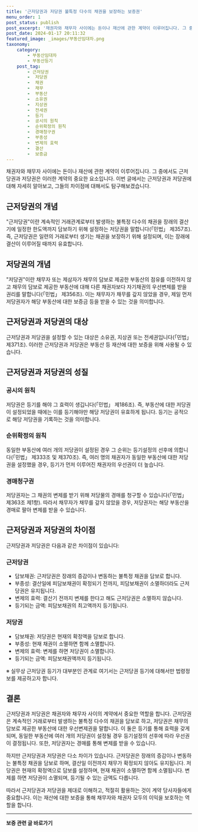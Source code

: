```yaml
---
title: '근저당권과 저당권 불특정 다수의 채권을 보장하는 보증권'
menu_order: 1
post_status: publish
post_excerpt: '채권자와 채무자 사이에는 돈이나 재산에 관한 계약이 이루어집니다. 그 중에서도 근저당권과 저당권은 이러한 계약의 중요한 요소입니다. 이번 글에서는 근저당권과 저당권에 대해 자세히 알아보고, 그들의 차이점에 대해서도 탐구해보겠습니다.'
post_date: 2024-01-17 20:11:32
featured_image: _images/부동산임대차.png
taxonomy:
    category:
        - 부동산임대차
        - 부동산등기
    post_tag:
        - 근저당권
        -  저당권
        -  채권
        -  채무
        -  부동산
        -  소유권
        -  지상권
        -  전세권
        -  등기
        -  공시의 원칙
        -  순위확정의 원칙
        -  경매청구권
        -  부종성
        -  변제의 효력
        -  결산
        -  보증금
---
```



채권자와 채무자 사이에는 돈이나 재산에 관한 계약이 이루어집니다. 그 중에서도 근저당권과 저당권은 이러한 계약의 중요한 요소입니다. 이번 글에서는 근저당권과 저당권에 대해 자세히 알아보고, 그들의 차이점에 대해서도 탐구해보겠습니다.

## 근저당권의 개념

"근저당권"이란 계속적인 거래관계로부터 발생하는 불특정 다수의 채권을 장래의 결산기에 일정한 한도액까지 담보하기 위해 설정하는 저당권을 말합니다(「민법」 제357조). 즉, 근저당권은 일련의 거래로부터 생기는 채권을 보장하기 위해 설정되며, 이는 장래에 결산이 이루어질 때까지 유효합니다.

## 저당권의 개념

"저당권"이란 채무자 또는 제삼자가 채무의 담보로 제공한 부동산의 점유를 이전하지 않고 채무의 담보로 제공한 부동산에 대해 다른 채권자보다 자기채권의 우선변제를 받을 권리를 말합니다(「민법」 제356조). 이는 채무자가 채무를 갚지 않았을 경우, 제일 먼저 저당권자가 해당 부동산에 대한 보증금 등을 받을 수 있는 것을 의미합니다.

## 근저당권과 저당권의 대상

근저당권과 저당권을 설정할 수 있는 대상은 소유권, 지상권 또는 전세권입니다(「민법」 제371조). 이러한 근저당권과 저당권은 부동산 등 재산에 대한 보증을 위해 사용될 수 있습니다.

## 근저당권과 저당권의 성질

### 공시의 원칙

저당권은 등기를 해야 그 효력이 생깁니다(「민법」 제186조). 즉, 부동산에 대한 저당권이 설정되었을 때에는 이를 등기해야만 해당 저당권이 유효하게 됩니다. 등기는 공적으로 해당 저당권을 기록하는 것을 의미합니다.

### 순위확정의 원칙

동일한 부동산에 여러 개의 저당권이 설정된 경우 그 순위는 등기설정의 선후에 의합니다(「민법」 제333조 및 제370조). 즉, 여러 명의 채권자가 동일한 부동산에 대한 저당권을 설정했을 경우, 등기가 먼저 이루어진 채권자의 우선권이 더 높습니다.

### 경매청구권

저당권자는 그 채권의 변제를 받기 위해 저당물의 경매를 청구할 수 있습니다(「민법」 제363조 제1항). 따라서 채무자가 채무를 갚지 않았을 경우, 저당권자는 해당 부동산을 경매로 팔아 변제를 받을 수 있습니다.

## 근저당권과 저당권의 차이점

근저당권과 저당권은 다음과 같은 차이점이 있습니다:

### 근저당권

- 담보채권: 근저당권은 장래의 증감이나 변동하는 불특정 채권을 담보로 합니다.
- 부종성: 결산일에 피담보채권이 확정되기 전까지, 피담보채권이 소멸하더라도 근저당권은 유지됩니다.
- 변제의 효력: 결산기 전까지 변제를 한다고 해도 근저당권은 소멸하지 않습니다.
- 등기되는 금액: 피담보채권의 최고액까지 등기됩니다.

### 저당권

- 담보채권: 저당권은 현재의 확정액을 담보로 합니다.
- 부종성: 현재 채권이 소멸하면 함께 소멸합니다.
- 변제의 효력: 변제를 하면 저당권이 소멸합니다.
- 등기되는 금액: 피담보채권액까지 등기됩니다.

※ 실무상 근저당권 등기가 대부분인 관계로 여기서는 근저당권 등기에 대해서만 법령정보를 제공하고자 합니다.

## 결론

근저당권과 저당권은 채권자와 채무자 사이의 계약에서 중요한 역할을 합니다. 근저당권은 계속적인 거래로부터 발생하는 불특정 다수의 채권을 담보로 하고, 저당권은 채무의 담보로 제공한 부동산에 대한 우선변제권을 말합니다. 이 둘은 등기를 통해 효력을 갖게 되며, 동일한 부동산에 여러 개의 저당권이 설정될 경우 등기설정의 선후에 따라 우선권이 결정됩니다. 또한, 저당권자는 경매를 통해 변제를 받을 수 있습니다.

하지만 근저당권과 저당권은 다소 차이가 있습니다. 근저당권은 장래의 증감이나 변동하는 불특정 채권을 담보로 하며, 결산일 이전까지 채무가 확정되지 않아도 유지됩니다. 저당권은 현재의 확정액으로 담보를 설정하며, 현재 채권이 소멸하면 함께 소멸됩니다. 변제를 하면 저당권이 소멸되며, 등기될 수 있는 금액도 다릅니다.

따라서 근저당권과 저당권을 제대로 이해하고, 적절히 활용하는 것이 계약 당사자들에게 중요합니다. 이는 재산에 대한 보증을 통해 채무자와 채권자 모두의 이익을 보호하는 역할을 합니다.
<!-- wp:separator -->
<hr class="wp-block-separator has-alpha-channel-opacity"/>
<!-- /wp:separator -->

<!-- wp:group {"backgroundColor":"base","layout":{"type":"constrained"}} -->
<div class="wp-block-group has-base-background-color has-background"><!-- wp:paragraph {"align":"center","fontSize":"medium"} -->
<p class="has-text-align-center has-large-font-size"><strong>보증 관련 글 바로가기</strong></p>
<!-- /wp:paragraph -->


<!-- wp:latest-posts
{"categories":[{"id":13571,"count":19,"description":"","link":"https://uknowlaw.com/category/%eb%b3%b4%ec%a6%9d/","name":"보증","slug":"보증","taxonomy":"category","parent":0,"meta":[],"_links":{"self":[{"href":"https://uknowlaw.com/wp-json/wp/v2/categories/13571"}],"collection":[{"href":"https://uknowlaw.com/wp-json/wp/v2/categories"}],"about":[{"href":"https://uknowlaw.com/wp-json/wp/v2/taxonomies/category"}],"wp:post_type":[{"href":"https://uknowlaw.com/wp-json/wp/v2/posts?categories=13571"}],"curies":[{"name":"wp","href":"https://api.w.org/{rel}","templated":true}]}}],"postsToShow":100,"excerptLength":28,"postLayout":"grid","columns":2,"featuredImageAlign":"left","featuredImageSizeSlug":"large","fontSize":"small"} /--></div>
<!-- /wp:group -->
